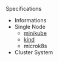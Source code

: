 Specifications

- Informations
- Single Node
  * [minikube](https://github.com/aan-agustiono/notes/blob/main/Kubernetes/minikube%20-%20install.md)
  * [kind](https://github.com/aan-agustiono/notes/blob/main/Kubernetes/kind%20-%20install.md)
  * microk8s
- Cluster System
  
